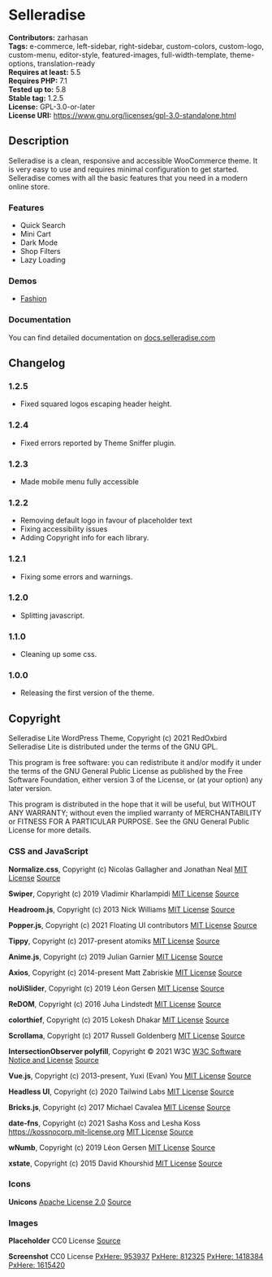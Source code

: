 # Selleradise

**Contributors:** zarhasan \
**Tags:**  e-commerce, left-sidebar, right-sidebar, custom-colors, custom-logo, custom-menu, editor-style, featured-images, full-width-template, theme-options, translation-ready \
**Requires at least:** 5.5 \
**Requires PHP:** 7.1 \
**Tested up to:** 5.8 \
**Stable tag:** 1.2.5 \
**License:** GPL-3.0-or-later \
**License URI:** https://www.gnu.org/licenses/gpl-3.0-standalone.html

## Description

Selleradise is a clean, responsive and accessible WooCommerce theme. It is very easy to use and requires minimal configuration to get started. Selleradise comes with all the basic features that you need in a modern online store.

### Features ###
* Quick Search
* Mini Cart
* Dark Mode
* Shop Filters
* Lazy Loading

### Demos ###

* [Fashion](https://selleradise.redoxbird.com)

### Documentation ###

You can find detailed documentation on [docs.selleradise.com](https://docs.selleradise.com/)

## Changelog

### 1.2.5

* Fixed squared logos escaping header height.

### 1.2.4

* Fixed errors reported by Theme Sniffer plugin. 

### 1.2.3

* Made mobile menu fully accessible

### 1.2.2

* Removing default logo in favour of placeholder text
* Fixing accessibility issues 
* Adding Copyright info for each library.

### 1.2.1

* Fixing some errors and warnings.

### 1.2.0

* Splitting javascript.

### 1.1.0

* Cleaning up some css.

### 1.0.0

* Releasing the first version of the theme.

## Copyright

Selleradise Lite WordPress Theme, Copyright (c) 2021 RedOxbird
Selleradise Lite is distributed under the terms of the GNU GPL.

This program is free software: you can redistribute it and/or modify
it under the terms of the GNU General Public License as published by
the Free Software Foundation, either version 3 of the License, or
(at your option) any later version.

This program is distributed in the hope that it will be useful,
but WITHOUT ANY WARRANTY; without even the implied warranty of
MERCHANTABILITY or FITNESS FOR A PARTICULAR PURPOSE. See the
GNU General Public License for more details.

### CSS and JavaScript

**Normalize.css**, Copyright (c) Nicolas Gallagher and Jonathan Neal
[MIT License](https://github.com/necolas/normalize.css/blob/master/LICENSE.md)
[Source](https://github.com/necolas/normalize.css)

**Swiper**, Copyright (c) 2019 Vladimir Kharlampidi
[MIT License](https://github.com/nolimits4web/swiper/blob/master/LICENSE)
[Source](https://github.com/nolimits4web/swiper)

**Headroom.js**, Copyright (c) 2013 Nick Williams
[MIT License](https://github.com/WickyNilliams/headroom.js/blob/master/LICENSE)
[Source](https://github.com/WickyNilliams/headroom.js)

**Popper.js**, Copyright (c) 2021 Floating UI contributors
[MIT License](https://github.com/floating-ui/floating-ui/blob/master/LICENSE)
[Source](https://github.com/floating-ui/floating-ui)

**Tippy**, Copyright (c) 2017-present atomiks
[MIT License](https://github.com/atomiks/tippyjs/blob/master/LICENSE)
[Source](https://github.com/atomiks/tippyjs)

**Anime.js**, Copyright (c) 2019 Julian Garnier
[MIT License](https://github.com/juliangarnier/anime/blob/master/LICENSE.md)
[Source](https://github.com/juliangarnier/anime)

**Axios**, Copyright (c) 2014-present Matt Zabriskie
[MIT License](https://github.com/axios/axios/blob/master/LICENSE)
[Source](https://github.com/axios/axios)

**noUiSlider**, Copyright (c) 2019 Léon Gersen
[MIT License](https://github.com/leongersen/noUiSlider/blob/master/LICENSE.md)
[Source](https://github.com/leongersen/noUiSlider)

**ReDOM**, Copyright (c) 2016 Juha Lindstedt
[MIT License](https://github.com/redom/redom/blob/master/LICENSE)
[Source](https://github.com/redom/redom)

**colorthief**, Copyright (c) 2015 Lokesh Dhakar
[MIT License](https://github.com/lokesh/color-thief/blob/master/LICENSE)
[Source](https://github.com/lokesh/color-thief)

**Scrollama**, Copyright (c) 2017 Russell Goldenberg
[MIT License](https://github.com/russellgoldenberg/scrollama/blob/main/LICENSE)
[Source](https://github.com/russellgoldenberg/scrollama)

**IntersectionObserver polyfill**, Copyright © 2021 W3C
[W3C Software Notice and License](https://directory.fsf.org/wiki/License:W3C)
[Source](https://github.com/w3c/IntersectionObserver/tree/main/polyfill)

**Vue.js**, Copyright (c) 2013-present, Yuxi (Evan) You
[MIT License](https://github.com/vuejs/vue/blob/dev/LICENSE)
[Source](https://github.com/vuejs/vue)

**Headless UI**, Copyright (c) 2020 Tailwind Labs
[MIT License](https://github.com/tailwindlabs/headlessui/blob/main/LICENSE)
[Source](https://github.com/tailwindlabs)

**Bricks.js**, Copyright (c) 2017 Michael Cavalea
[MIT License](https://opensource.org/licenses/MIT)
[Source](https://github.com/callmecavs/bricks.js)

**date-fns**, Copyright (c) 2021 Sasha Koss and Lesha Koss https://kossnocorp.mit-license.org
[MIT License](https://github.com/date-fns/date-fns/blob/master/LICENSE.md)
[Source](https://github.com/date-fns/date-fns)

**wNumb**, Copyright (c) 2019 Léon Gersen
[MIT License](https://github.com/leongersen/wnumb/blob/master/LICENSE.MD)
[Source](https://github.com/leongersen/wnumb)

**xstate**, Copyright (c) 2015 David Khourshid
[MIT License](https://github.com/statelyai/xstate/blob/main/LICENSE)
[Source](https://github.com/statelyai/xstate)

### Icons

**Unicons**
[Apache License 2.0](https://github.com/Iconscout/unicons/blob/master/LICENSE)
[Source](https://github.com/Iconscout/unicons)

### Images

**Placeholder**
CC0 License
[Source](https://www.svgrepo.com/svg/231379/mountains-lake)

**Screenshot**
CC0 License
[PxHere: 953937](https://pxhere.com/en/photo/953937)
[PxHere: 812325](https://pxhere.com/en/photo/812325)
[PxHere: 1418384](https://pxhere.com/en/photo/1418384)
[PxHere: 1615420](https://pxhere.com/en/photo/1615420)

